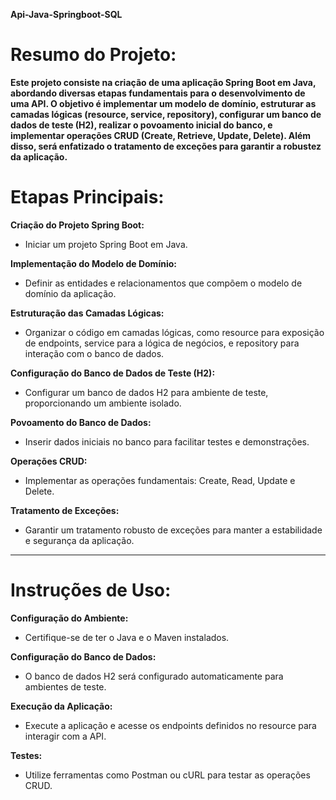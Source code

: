 **Api-Java-Springboot-SQL**
# Resumo do Projeto:

  **Este projeto consiste na criação de uma aplicação Spring Boot em Java, abordando diversas etapas fundamentais para o desenvolvimento de uma API. O objetivo é implementar um modelo de domínio, estruturar as camadas lógicas (resource, service, repository), configurar um banco de dados de teste (H2), realizar o povoamento inicial do banco, e implementar operações CRUD (Create, Retrieve, Update, Delete). Além disso, será enfatizado o tratamento de exceções para garantir a robustez da aplicação.**

# Etapas Principais:

**Criação do Projeto Spring Boot:**
  - Iniciar um projeto Spring Boot em Java.

**Implementação do Modelo de Domínio:**
  - Definir as entidades e relacionamentos que compõem o modelo de domínio da aplicação.

**Estruturação das Camadas Lógicas:**
  - Organizar o código em camadas lógicas, como resource para exposição de endpoints, service para a lógica de negócios, e repository para interação com o banco de dados.

**Configuração do Banco de Dados de Teste (H2):**
  - Configurar um banco de dados H2 para ambiente de teste, proporcionando um ambiente isolado.

**Povoamento do Banco de Dados:**
  - Inserir dados iniciais no banco para facilitar testes e demonstrações.

**Operações CRUD:**
  - Implementar as operações fundamentais: Create, Read, Update e Delete.
  
**Tratamento de Exceções:**
  - Garantir um tratamento robusto de exceções para manter a estabilidade e segurança da aplicação.

** **
  
# Instruções de Uso:

**Configuração do Ambiente:**
  - Certifique-se de ter o Java e o Maven instalados.

**Configuração do Banco de Dados:**
  - O banco de dados H2 será configurado automaticamente para ambientes de teste.

**Execução da Aplicação:**
  - Execute a aplicação e acesse os endpoints definidos no resource para interagir com a API.
  
**Testes:**
  - Utilize ferramentas como Postman ou cURL para testar as operações CRUD.
